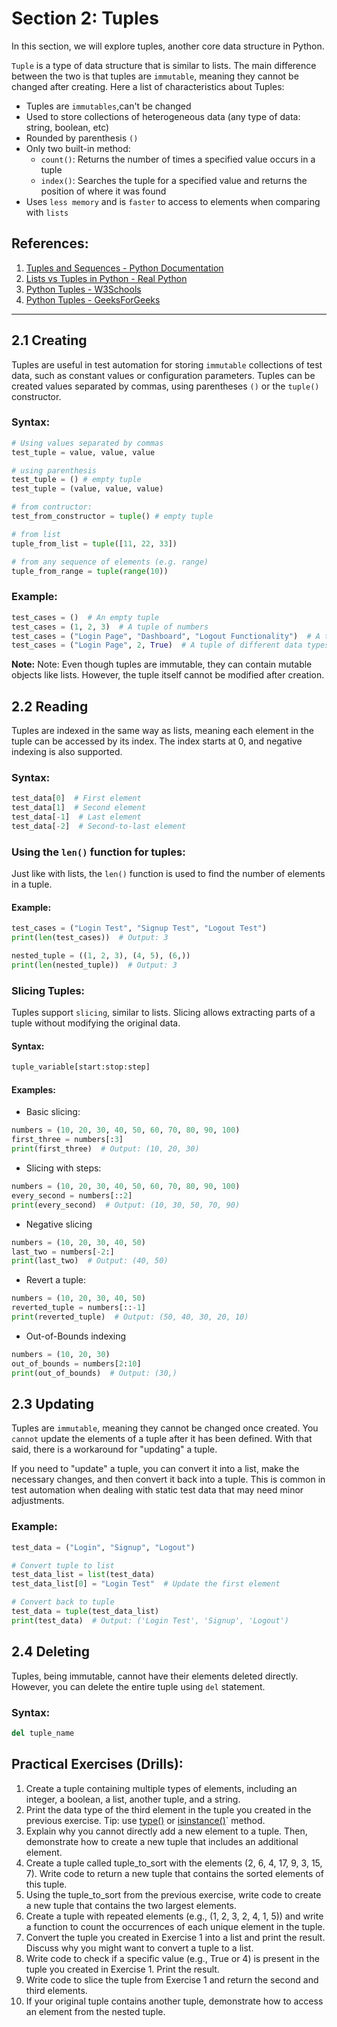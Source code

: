 # Section 2: Tuples

In this section, we will explore tuples, another core data structure in Python.

`Tuple` is a type of data structure that is similar to lists. The main difference between the two is that tuples are `immutable`, meaning they cannot be changed after creating. Here a list of characteristics about Tuples:

- Tuples are `immutables`,can't be changed
- Used to store collections of heterogeneous data (any type of data: string, boolean, etc)
- Rounded by parenthesis `()`
- Only two built-in method:
  - `count()`: Returns the number of times a specified value occurs in a tuple
  - `index()`: Searches the tuple for a specified value and returns the position of where it was found
- Uses `less memory` and is `faster` to access to elements when comparing with `lists`


## References:

1. [Tuples and Sequences - Python Documentation](https://docs.python.org/3/tutorial/datastructures.html#tuples-and-sequences)
2. [Lists vs Tuples in Python - Real Python](https://realpython.com/python-tuples/)
3. [Python Tuples - W3Schools](https://www.w3schools.com/python/python_tuples.asp)
4. [Python Tuples - GeeksForGeeks](https://www.geeksforgeeks.org/python-tuples/)

---


## 2.1 Creating

Tuples are useful in test automation for storing `immutable` collections of test data, such as constant values or configuration parameters. Tuples can be created values separated by commas, using parentheses `()` or the `tuple()` constructor.


### Syntax:

```python
# Using values separated by commas
test_tuple = value, value, value

# using parenthesis
test_tuple = () # empty tuple
test_tuple = (value, value, value)

# from contructor:
test_from_constructor = tuple() # empty tuple

# from list
tuple_from_list = tuple([11, 22, 33])

# from any sequence of elements (e.g. range)
tuple_from_range = tuple(range(10))
```


### Example:

```python
test_cases = ()  # An empty tuple
test_cases = (1, 2, 3)  # A tuple of numbers
test_cases = ("Login Page", "Dashboard", "Logout Functionality")  # A tuple of strings
test_cases = ("Login Page", 2, True)  # A tuple of different data types
```

**Note:** Note: Even though tuples are immutable, they can contain mutable objects like lists. However, the tuple itself cannot be modified after creation.


## 2.2 Reading

Tuples are indexed in the same way as lists, meaning each element in the tuple can be accessed by its index. The index starts at 0, and negative indexing is also supported.


### Syntax:

```python
test_data[0]  # First element
test_data[1]  # Second element
test_data[-1]  # Last element
test_data[-2]  # Second-to-last element
```


### Using the `len()` function for tuples:

Just like with lists, the `len()` function is used to find the number of elements in a tuple.


#### Example:

```python
test_cases = ("Login Test", "Signup Test", "Logout Test")
print(len(test_cases))  # Output: 3

nested_tuple = ((1, 2, 3), (4, 5), (6,))
print(len(nested_tuple))  # Output: 3
```


### Slicing Tuples:

Tuples support `slicing`, similar to lists. Slicing allows extracting parts of a tuple without modifying the original data.


#### Syntax:

```python
tuple_variable[start:stop:step]
```


#### Examples:

- Basic slicing:

```python
numbers = (10, 20, 30, 40, 50, 60, 70, 80, 90, 100)
first_three = numbers[:3]
print(first_three)  # Output: (10, 20, 30)
```

- Slicing with steps:

```python
numbers = (10, 20, 30, 40, 50, 60, 70, 80, 90, 100)
every_second = numbers[::2]
print(every_second)  # Output: (10, 30, 50, 70, 90)
```

- Negative slicing

```python
numbers = (10, 20, 30, 40, 50)
last_two = numbers[-2:]
print(last_two)  # Output: (40, 50)
```

- Revert a tuple:

```python
numbers = (10, 20, 30, 40, 50)
reverted_tuple = numbers[::-1]
print(reverted_tuple)  # Output: (50, 40, 30, 20, 10)
```


- Out-of-Bounds indexing

```python
numbers = (10, 20, 30)
out_of_bounds = numbers[2:10]
print(out_of_bounds)  # Output: (30,)
```


## 2.3 Updating

Tuples are `immutable`, meaning they cannot be changed once created. You `cannot` update the elements of a tuple after it has been defined. With that said, there is a workaround for "updating" a tuple.

If you need to "update" a tuple, you can convert it into a list, make the necessary changes, and then convert it back into a tuple. This is common in test automation when dealing with static test data that may need minor adjustments.


### Example:

```python
test_data = ("Login", "Signup", "Logout")

# Convert tuple to list
test_data_list = list(test_data)
test_data_list[0] = "Login Test"  # Update the first element

# Convert back to tuple
test_data = tuple(test_data_list)
print(test_data)  # Output: ('Login Test', 'Signup', 'Logout')
```


## 2.4 Deleting

Tuples, being immutable, cannot have their elements deleted directly. However, you can delete the entire tuple using `del` statement.

### Syntax:

```python
del tuple_name
```



## Practical Exercises (Drills):

1. Create a tuple containing multiple types of elements, including an integer, a boolean, a list, another tuple, and a string.
2. Print the data type of the third element in the tuple you created in the previous exercise. Tip: use [type()](https://www.programiz.com/python-programming/methods/built-in/type) or [isinstance()](https://www.programiz.com/python-programming/methods/built-in/isinstance)` method.
3. Explain why you cannot directly add a new element to a tuple. Then, demonstrate how to create a new tuple that includes an additional element.
4. Create a tuple called tuple_to_sort with the elements (2, 6, 4, 17, 9, 3, 15, 7). Write code to return a new tuple that contains the sorted elements of this tuple.
5. Using the tuple_to_sort from the previous exercise, write code to create a new tuple that contains the two largest elements.
6. Create a tuple with repeated elements (e.g., (1, 2, 3, 2, 4, 1, 5)) and write a function to count the occurrences of each unique element in the tuple.
7. Convert the tuple you created in Exercise 1 into a list and print the result. Discuss why you might want to convert a tuple to a list.
8. Write code to check if a specific value (e.g., True or 4) is present in the tuple you created in Exercise 1. Print the result.
9. Write code to slice the tuple from Exercise 1 and return the second and third elements.
10. If your original tuple contains another tuple, demonstrate how to access an element from the nested tuple.
